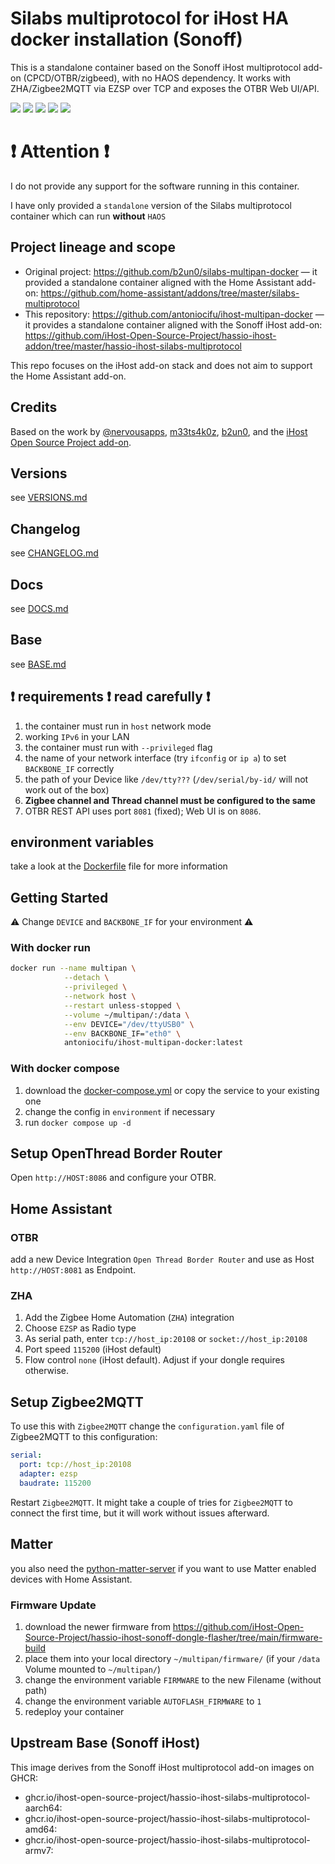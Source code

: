 # Silabs multiprotocol for iHost HA docker installation (Sonoff)

This is a standalone container based on the Sonoff iHost multiprotocol add-on (CPCD/OTBR/zigbeed), with no HAOS dependency. It works with ZHA/Zigbee2MQTT via EZSP over TCP and exposes the OTBR Web UI/API.

![](https://img.shields.io/github/license/antoniocifu/ihost-multipan-docker.svg)
![](https://img.shields.io/github/stars/antoniocifu/ihost-multipan-docker)
![](https://img.shields.io/docker/v/antoniocifu/ihost-multipan-docker)
![](https://img.shields.io/docker/pulls/antoniocifu/ihost-multipan-docker.svg)
![](https://img.shields.io/docker/image-size/antoniocifu/ihost-multipan-docker.svg)

# ❗ Attention ❗

I do not provide any support for the software running in this container.

I have only provided a `standalone` version of the Silabs multiprotocol container which can run **without** `HAOS`

## Project lineage and scope

- Original project: https://github.com/b2un0/silabs-multipan-docker — it provided a standalone container aligned with the Home Assistant add-on: https://github.com/home-assistant/addons/tree/master/silabs-multiprotocol
- This repository: https://github.com/antoniocifu/ihost-multipan-docker — it provides a standalone container aligned with the Sonoff iHost add-on: https://github.com/iHost-Open-Source-Project/hassio-ihost-addon/tree/master/hassio-ihost-silabs-multiprotocol

This repo focuses on the iHost add-on stack and does not aim to support the Home Assistant add-on.

## Credits

Based on the work by [@nervousapps](https://github.com/nervousapps/haDOCKERaddons/tree/master/silabs-multiprotocol/dockerCustom), [m33ts4k0z](https://github.com/m33ts4k0z/silabs-multipan-docker), [b2un0](https://github.com/b2un0/silabs-multipan-docker), and the [iHost Open Source Project add-on](https://github.com/iHost-Open-Source-Project/hassio-ihost-addon/tree/master/hassio-ihost-silabs-multiprotocol).

## Versions

see [VERSIONS.md](VERSIONS.md)

## Changelog

see [CHANGELOG.md](CHANGELOG.md)

## Docs

see [DOCS.md](DOCS.md)

## Base

see [BASE.md](BASE.md)

## ❗ requirements ❗ read carefully ❗

1. the container must run in `host` network mode
2. working `IPv6` in your LAN
3. the container must run with `--privileged` flag
4. the name of your network interface (try `ifconfig` or `ip a`) to set `BACKBONE_IF` correctly
5. the path of your Device like `/dev/tty???` (`/dev/serial/by-id/` will not work out of the box)
6. **Zigbee channel and Thread channel must be configured to the same**
7. OTBR REST API uses port `8081` (fixed); Web UI is on `8086`.

## environment variables

take a look at the [Dockerfile](Dockerfile) file for more information

## Getting Started

⚠️ Change `DEVICE` and `BACKBONE_IF` for your environment ⚠️

### With docker run

```bash
docker run --name multipan \
            --detach \
            --privileged \
            --network host \
            --restart unless-stopped \
            --volume ~/multipan/:/data \
            --env DEVICE="/dev/ttyUSB0" \
            --env BACKBONE_IF="eth0" \
            antoniocifu/ihost-multipan-docker:latest
```

### With docker compose

1. download the [docker-compose.yml](docker-compose.yml) or copy the service to your existing one
2. change the config in `environment` if necessary
3. run `docker compose up -d`

## Setup OpenThread Border Router

Open `http://HOST:8086` and configure your OTBR.

## Home Assistant

### OTBR

add a new Device Integration `Open Thread Border Router` and use as Host `http://HOST:8081` as Endpoint.

### ZHA

1. Add the Zigbee Home Automation (`ZHA`) integration
2. Choose `EZSP` as Radio type
3. As serial path, enter `tcp://host_ip:20108` or `socket://host_ip:20108`
4. Port speed `115200` (iHost default)
5. Flow control `none` (iHost default). Adjust if your dongle requires otherwise.

## Setup Zigbee2MQTT

To use this with `Zigbee2MQTT` change the `configuration.yaml` file of Zigbee2MQTT to this configuration:

```yaml
serial:
  port: tcp://host_ip:20108
  adapter: ezsp
  baudrate: 115200
```

Restart `Zigbee2MQTT`.
It might take a couple of tries for `Zigbee2MQTT` to connect the first time, but it will work without issues afterward.

## Matter

you also need the [python-matter-server](https://github.com/home-assistant-libs/python-matter-server) if you want to use Matter enabled devices with Home Assistant.

### Firmware Update

1. download the newer firmware from https://github.com/iHost-Open-Source-Project/hassio-ihost-sonoff-dongle-flasher/tree/main/firmware-build
2. place them into your local directory `~/multipan/firmware/` (if your `/data` Volume mounted to `~/multipan/`)
3. change the environment variable `FIRMWARE` to the new Filename (without path)
4. change the environment variable `AUTOFLASH_FIRMWARE` to `1`
5. redeploy your container


## Upstream Base (Sonoff iHost)

This image derives from the Sonoff iHost multiprotocol add-on images on GHCR:

- ghcr.io/ihost-open-source-project/hassio-ihost-silabs-multiprotocol-aarch64:<tag>
- ghcr.io/ihost-open-source-project/hassio-ihost-silabs-multiprotocol-amd64:<tag>
- ghcr.io/ihost-open-source-project/hassio-ihost-silabs-multiprotocol-armv7:<tag>
